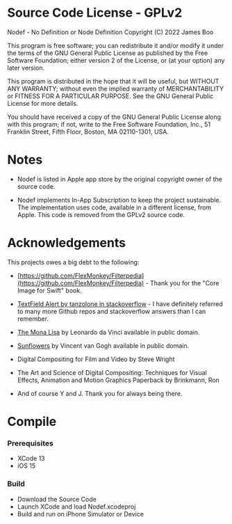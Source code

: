 # Source Code License - GPLv2

Nodef - No Definition or Node Definition
Copyright (C) 2022 James Boo 

This program is free software; you can redistribute it and/or
modify it under the terms of the GNU General Public License
as published by the Free Software Foundation; either version 2
of the License, or (at your option) any later version.

This program is distributed in the hope that it will be useful,
but WITHOUT ANY WARRANTY; without even the implied warranty of
MERCHANTABILITY or FITNESS FOR A PARTICULAR PURPOSE.  See the
GNU General Public License for more details.

You should have received a copy of the GNU General Public License
along with this program; if not, write to the Free Software
Foundation, Inc., 51 Franklin Street, Fifth Floor, Boston, MA  02110-1301, USA.

# Notes

* Nodef is listed in Apple app store by the original copyright owner of the source code. 

* Nodef implements In-App Subscription to keep the project sustainable. The implementation uses code, available in a different license, from Apple. This code is removed from the GPLv2 source code.

# Acknowledgements

This projects owes a big debt to the following:

* [https://github.com/FlexMonkey/Filterpedia](https://github.com/FlexMonkey/Filterpedia) - Thank you for the "Core Image for Swift" book.

* [TextField Alert by tanzolone in stackoverflow](https://stackoverflow.com/questions/56726663/how-to-add-a-textfield-to-alert-in-swiftui) - I have definitely referred to many more Github repos and stackoverflow answers than I can remember. 

* [The Mona Lisa](https://en.wikipedia.org/wiki/File:Mona_Lisa.jpg) by Leonardo da Vinci available in public domain.

* [Sunflowers](https://en.wikipedia.org/wiki/File:Vincent_van_Gogh_-_Sunflowers_-_VGM_F458.jpg) by Vincent van Gogh available in public domain.

* Digital Compositing for Film and Video by Steve Wright

* The Art and Science of Digital Compositing: Techniques for Visual Effects, Animation and Motion Graphics Paperback by Brinkmann, Ron

* And of course Y and J. Thank you for always being there.

# Compile

### Prerequisites

* XCode 13
* iOS 15

### Build

* Download the Source Code
* Launch XCode and load Nodef.xcodeproj 
* Build and run on iPhone Simulator or Device

